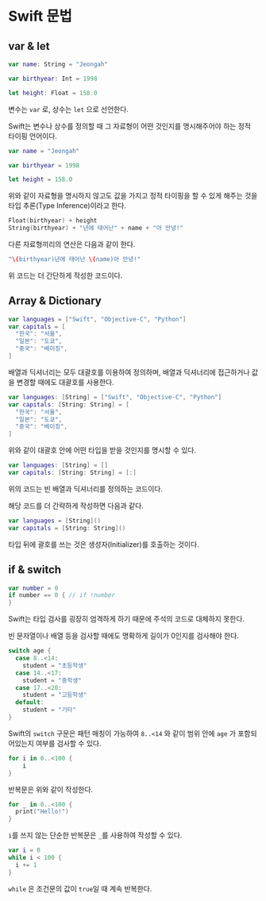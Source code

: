 # Swift 문법

## var & let

```Swift
var name: String = "Jeongah"

var birthyear: Int = 1998

let height: Float = 158.0
```

변수는 `var` 로, 상수는 `let` 으로 선언한다.

Swift는 변수나 상수를 정의할 때 그 자료형이 어떤 것인지를 명시해주어야 하는 정적 타이핑 언어이다.

```Swift
var name = "Jeongah"

var birthyear = 1998

let height = 158.0
```

위와 같이 자료형을 명시하지 않고도 값을 가지고 정적 타이핑을 할 수 있게 해주는 것을 타입 추론(Type Inference)이라고 한다.

```swift
Float(birthyear) + height
String(birthyear) + "년에 태어난" + name + "아 안녕!"
```

다른 자료형끼리의 연산은 다음과 같이 한다.

```swift
"\(birthyear)년에 태어난 \(name)아 안녕!"
```

위 코드는 더 간단하게 작성한 코드이다.

## Array & Dictionary

```swift
var languages = ["Swift", "Objective-C", "Python"]
var capitals = [
  "한국": "서울",
  "일본": "도쿄",
  "중국": "베이징",
]
```

배열과 딕셔너리는 모두 대괄호를 이용하여 정의하며, 배열과 딕셔너리에 접근하거나 값을 변경할 때에도 대괄호를 사용한다.

```swift
var languages: [String] = ["Swift", "Objective-C", "Python"]
var capitals: [String: String] = [
  "한국": "서울",
  "일본": "도쿄",
  "중국": "베이징",
]
```

위와 같이 대괄호 안에 어떤 타입을 받을 것인지를 명시할 수 있다.

```swift
var languages: [String] = []
var capitals: [String: String] = [:]
```

위의 코드는 빈 배열과 딕셔너리를 정의하는 코드이다.

해당 코드를 더 간략하게 작성하면 다음과 같다.

```swift
var languages = [String]()
var capitals = [String: String]()
```

타입 뒤에 괄호를 쓰는 것은 생성자(Initializer)를 호출하는 것이다.

## if & switch

```swift
var number = 0
if number == 0 { // if !number
}
```

Swift는 타입 검사를 굉장히 엄격하게 하기 때문에 주석의 코드로 대체하지 못한다.

빈 문자열이나 배열 등을 검사할 때에도 명확하게 길이가 0인지를 검사해야 한다.

```swift
switch age {
  case 8..<14:
  	student = "초등학생"
  case 14..<17:
  	student = "중학생"
  case 17..<20:
  	student = "고등학생"
  default:
  	student = "기타"
}
```

Swift의 `switch` 구문은 패턴 매칭이 가능하여 `8..<14` 와 같이 범위 안에 `age` 가 포함되어있는지 여부를 검사할 수 있다.

```swift
for i in 0..<100 {
	i
}
```

반복문은 위와 같이 작성한다.

```swift
for _ in 0..<100 {
  print("Hello!")
}
```

`i`를 쓰지 않는 단순한 반복문은 `_`를 사용하여 작성할 수 있다.

```swift
var i = 0
while i < 100 {
  i += 1
}
```

`while` 은 조건문의 값이 `true`일 때 계속 반복한다.

